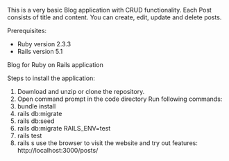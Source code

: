 This is a very basic Blog application with CRUD functionality.
Each Post consists of title and content.
You can create, edit, update and delete posts.


Prerequisites:
- Ruby version 2.3.3
- Rails version 5.1

Blog for Ruby on Rails application

Steps to install the application:
1. Download and unzip or clone the repository.
2. Open command prompt in the code directory 
Run following commands:
1. bundle install
2. rails db:migrate
3. rails db:seed
4. rails db:migrate RAILS_ENV=test
5. rails test
6. rails s
use the browser to visit the website and try out features: http://localhost:3000/posts/